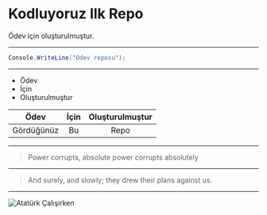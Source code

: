 # Kodluyoruz Ilk Repo

Ödev için oluşturulmuştur.

---

```c#
Console.WriteLine("Ödev reposu");
````
---

- Ödev
- İçin
- Oluşturulmuştur

 



|Ödev|İçin|Oluşturulmuştur|
|:---:|:---:|:---:|
|Gördüğünüz|Bu|Repo|

---

>Power corrupts, absolute power corrupts absolutely
---
>And surely, and slowly; they drew their plans against us.
---
![Atatürk Çalışırken](https://lh3.googleusercontent.com/proxy/q_-yyL0Sd9ZneEE1W-EnP7aID_eMK30L1-L_3rS-oYtFTQZWSllEmZQipjfzAfwWLMbjSPejLn0Ap5TgWPUh8GeNkwtKXr35ft_bY5OxQAJ-ZM1UO3Kr35zOkf9ZFcvPD-O0lOOu6eoJ0J4xIWtXhTX1iem20IObGxcl)